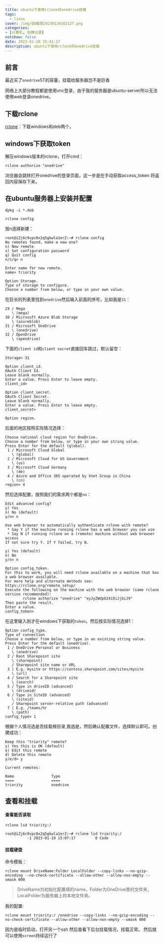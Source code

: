 ```yaml
---
title: ubuntu下使用rclone将onedrive挂载
tags:
  - linux
cover: /img/QQ截图20230120162127.png
categories:
- [计算机, 折腾记录]
notshow: false
date: 2023-01-20 15:41:17
description: ubuntu下使用rclone将onedrive挂载
---
```

## 前言
最近买了`onedrive`5T的容量，挂载给服务器岂不是巨香

网络上大部分教程都是使用vnc登录，由于我的服务器是ubuntu-server所以无法使用web登录onedrive。

## 下载rclone
[rclone](https://rclone.org/downloads/)：下载windows和deb两个。

## windows下获取token
解压windows版本的rclone，打开cmd：
```
rclone authorize "onedrive"
```
浏览器会跳转打开onedrive的登录页面，这一步是在手动获取access_token 将返回内容保存下来。

## 在ubuntu服务器上安装并配置
```
dpkg -i *.deb
```
```
rclone config
```
按n选择新建：
```
root@iZj6c9vpc0x2q5gkwla1erZ:~# rclone config
No remotes found, make a new one?
n) New remote
s) Set configuration password
q) Quit config
n/s/q> n

Enter name for new remote.
name> triority

Option Storage.
Type of storage to configure.
Choose a number from below, or type in your own value.
```
在巨长的列表里找到`onedrive`然后输入前面的序号，比如我是`31`：
```
29 / Mega
   \ (mega)
30 / Microsoft Azure Blob Storage
   \ (azureblob)
31 / Microsoft OneDrive
   \ (onedrive)
32 / OpenDrive
   \ (opendrive)
```
下面的`client id`和`client secret`直接回车跳过，默认留空：
```
Storage> 31

Option client_id.
OAuth Client Id.
Leave blank normally.
Enter a value. Press Enter to leave empty.
client_id>

Option client_secret.
OAuth Client Secret.
Leave blank normally.
Enter a value. Press Enter to leave empty.
client_secret>

Option region.
```
后面的地区按照实际情况选择：
```
Choose national cloud region for OneDrive.
Choose a number from below, or type in your own string value.
Press Enter for the default (global).
 1 / Microsoft Cloud Global
   \ (global)
 2 / Microsoft Cloud for US Government
   \ (us)
 3 / Microsoft Cloud Germany
   \ (de)
 4 / Azure and Office 365 operated by Vnet Group in China
   \ (cn)
region> 4
```
然后选择配置，按照我们的需求两个都是`no`：
```
Edit advanced config?
y) Yes
n) No (default)
y/n> n

Use web browser to automatically authenticate rclone with remote?
 * Say Y if the machine running rclone has a web browser you can use
 * Say N if running rclone on a (remote) machine without web browser access
If not sure try Y. If Y failed, try N.

y) Yes (default)
n) No
y/n> n

Option config_token.
For this to work, you will need rclone available on a machine that has
a web browser available.
For more help and alternate methods see: https://rclone.org/remote_setup/
Execute the following on the machine with the web browser (same rclone
version recommended):
        rclone authorize "onedrive" "eyJyZWdpb24iOiJjbiJ9"
Then paste the result.
Enter a value.
config_token>
```
在这里输入刚才在windows下获取的`token`。然后按实际情况选择1：
```
Option config_type.
Type of connection
Choose a number from below, or type in an existing string value.
Press Enter for the default (onedrive).
 1 / OneDrive Personal or Business
   \ (onedrive)
 2 / Root Sharepoint site
   \ (sharepoint)
   / Sharepoint site name or URL
 3 | E.g. mysite or https://contoso.sharepoint.com/sites/mysite
   \ (url)
 4 / Search for a Sharepoint site
   \ (search)
 5 / Type in driveID (advanced)
   \ (driveid)
 6 / Type in SiteID (advanced)
   \ (siteid)
   / Sharepoint server-relative path (advanced)
 7 | E.g. /teams/hr
   \ (path)
config_type> 1
```
根据个人情况选是否挂载根目录,我选是，然后确认配置文件，选择默认即可。创建成功：
```
Keep this "triority" remote?
y) Yes this is OK (default)
e) Edit this remote
d) Delete this remote
y/e/d> y

Current remotes:

Name                 Type
====                 ====
triority             onedrive
```
## 查看和挂载
#### 查看能否读取
```
rclone lsd triority:/
```

```
root@iZj6c9vpc0x2q5gkwla1erZ:~# rclone lsd triority:/
          -1 2023-01-19 15:07:17         0 Code
```

#### 挂载硬盘
命令模板：
```
rclone mount DriveName:Folder LocalFolder --copy-links --no-gzip-encoding --no-check-certificate --allow-other --allow-non-empty --umask 000
```
> DriveName为初始化配置填的name，Folder为OneDrive里的文件夹，LocalFolder为服务器上的本地文件夹。

我的配置:
```
rclone mount triority:/ /onedrive --copy-links --no-gzip-encoding --no-check-certificate --allow-other --allow-non-empty --umask 000
```
因为是临时启动，打开另一个ssh 然后查看下后台挂载情况，挂载正常。
然后就可以使用`screen`持续运行了